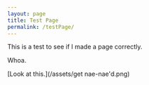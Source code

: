 ```yaml
---
layout: page
title: Test Page
permalink: /testPage/
---
```


This is a test to see if I made a page correctly.

Whoa.


[Look at this.](/assets/get nae-nae'd.png) 
